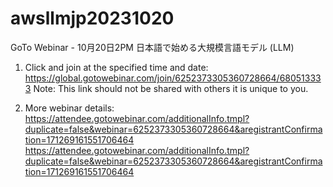 # awsllmjp20231020
GoTo Webinar - 10月20日2PM 日本語で始める大規模言語モデル (LLM)

1. Click and join at the specified time and date:
https://global.gotowebinar.com/join/6252373305360728664/680513333
Note: This link should not be shared with others it is unique to you.

2. More webinar details:
https://attendee.gotowebinar.com/additionalInfo.tmpl?duplicate=false&webinar=6252373305360728664&aregistrantConfirmation=171269161551706464 https://attendee.gotowebinar.com/additionalInfo.tmpl?duplicate=false&webinar=6252373305360728664&aregistrantConfirmation=171269161551706464


